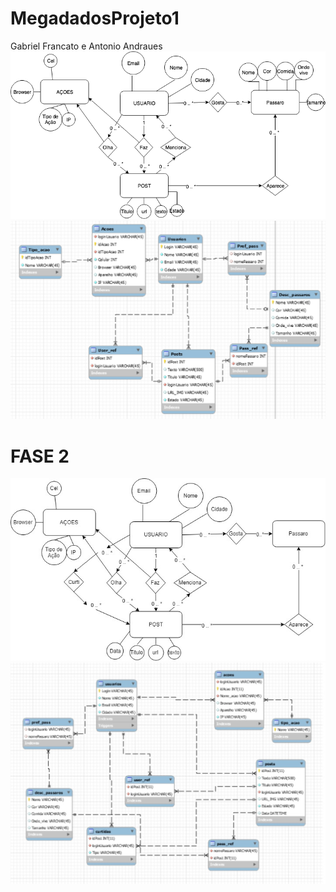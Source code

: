 # MegadadosProjeto1


Gabriel Francato e Antonio Andraues
![Alt text](Modelo_entidade_relacional.png?raw=true "Modelo Entidade Relacional")
![Alt text](modeloRelacional.PNG?raw=true "Modelo Relacional")


# FASE 2
![Alt text](megadadosEntidadeRelacional2.jpg?raw=true "Modelo Entidade Relacional 2")
![Alt text](megadadosRelacional2.jpg?raw=true "Modelo Relacional 2")